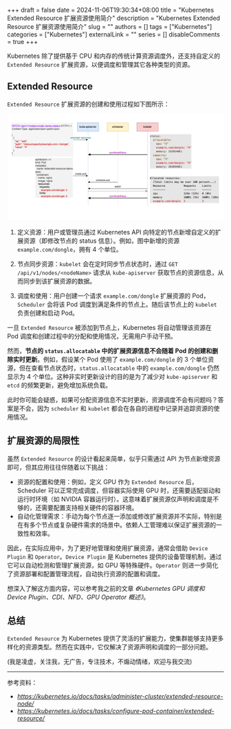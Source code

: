 +++
draft = false
date = 2024-11-06T19:30:34+08:00
title = "Kubernetes Extended Resource 扩展资源使用简介"
description = "Kubernetes Extended Resource 扩展资源使用简介"
slug = ""
authors = []
tags = ["Kubernetes"]
categories = ["Kubernetes"]
externalLink = ""
series = []
disableComments = true
+++

Kubernetes 除了提供基于 CPU 和内存的传统计算资源调度外，还支持自定义的 `Extended Resource` 扩展资源，以便调度和管理其它各种类型的资源。

## Extended Resource

`Extended Resource` 扩展资源的创建和使用过程如下图所示：

![](https://raw.githubusercontent.com/RifeWang/images/master/k8s/kubelet/k8s-kubelet-extended-resources.drawio.png)

1. 定义资源：用户或管理员通过 Kubernetes API 向特定的节点新增自定义的扩展资源（即修改节点的 status 信息）。例如，图中新增的资源 `example.com/dongle`，拥有 4 个单位。

2. 节点同步资源：`kubelet` 会在定时同步节点状态时，通过 `GET /api/v1/nodes/<nodeName>` 请求从 `kube-apiserver` 获取节点的资源信息，从而同步到该扩展资源的数据。

3. 调度和使用：用户创建一个请求 `example.com/dongle` 扩展资源的 Pod，`Scheduler` 会将该 Pod 调度到满足条件的节点上。随后该节点上的 `kubelet` 负责创建和启动 Pod。

一旦 `Extended Resource` 被添加到节点上，Kubernetes 将自动管理该资源在 Pod 调度和创建过程中的分配和使用情况，无需用户手动干预。

然而，**节点的 `status.allocatable` 中的扩展资源信息不会随着 Pod 的创建和删除实时更新**。例如，假设某个 Pod 使用了 `example.com/dongle` 的 3 个单位资源，但在查看节点状态时，`status.allocatable` 中的 `example.com/dongle` 仍然显示为 4 个单位。这种非实时更新设计的目的是为了减少对 `kube-apiserver` 和 `etcd` 的频繁更新，避免增加系统负载。

此时你可能会疑惑，如果可分配资源信息不实时更新，资源调度不会有问题吗？答案是不会，因为 `scheduler` 和 `kubelet` 都会在各自的进程中记录并追踪资源的使用情况。

## 扩展资源的局限性

虽然 `Extended Resource` 的设计看起来简单，似乎只需通过 API 为节点新增资源即可，但其应用往往伴随着以下挑战：
- 资源的配置和使用：例如，定义 GPU 作为 `Extended Resource` 后，Scheduler 可以正常完成调度，但容器实际使用 GPU 时，还需要适配驱动和运行时环境（如 NVIDIA 容器运行时）。这意味着扩展资源仅声明和调度是不够的，还需要配置支持相关硬件的容器环境。
- 自动化管理需求：手动为每个节点逐一添加或修改扩展资源并不实际，特别是在有多个节点或复杂硬件需求的场景中。依赖人工管理难以保证扩展资源的一致性和效率。

因此，在实际应用中，为了更好地管理和使用扩展资源，通常会借助 `Device Plugin` 和 `Operator`。`Device Plugin` 是 Kubernetes 提供的设备管理机制，通过它可以自动检测和管理扩展资源，如 GPU 等特殊硬件。`Operator` 则进一步简化了资源部署和配置管理流程，自动执行资源的配置和调度。

想深入了解这方面内容，可以参考我之前的文章 *《Kubernetes GPU 调度和 Device Plugin、CDI、NFD、GPU Operator 概述》*。

## 总结

`Extended Resource` 为 Kubernetes 提供了灵活的扩展能力，使集群能够支持更多样化的资源类型。然而在实践中，它仅解决了资源声明和调度的一部分问题。


(我是凌虚，关注我，无广告，专注技术，不煽动情绪，欢迎与我交流)

---

参考资料：

- *https://kubernetes.io/docs/tasks/administer-cluster/extended-resource-node/*
- *https://kubernetes.io/docs/tasks/configure-pod-container/extended-resource/*
